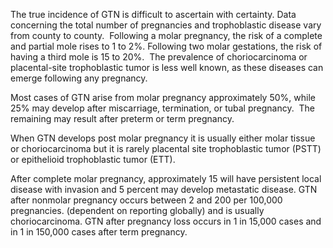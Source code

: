The true incidence of GTN is difficult to ascertain with certainty. Data concerning the total number of pregnancies and trophoblastic disease vary from county to county.  Following a molar pregnancy, the risk of a complete and partial mole rises to 1 to 2%. Following two molar gestations, the risk of having a third mole is 15 to 20%.  The prevalence of choriocarcinoma or placental-site trophoblastic tumor is less well known, as these diseases can emerge following any pregnancy.

Most cases of GTN arise from molar pregnancy approximately 50%, while 25% may develop after miscarriage, termination, or tubal pregnancy.  The remaining may result after preterm or term pregnancy.

When GTN develops post molar pregnancy it is usually either molar tissue or choriocarcinoma but it is rarely placental site trophoblastic tumor (PSTT) or epithelioid trophoblastic tumor (ETT).

After complete molar pregnancy, approximately 15 will have persistent local disease with invasion and 5 percent may develop metastatic disease. GTN after nonmolar pregnancy occurs between 2 and 200 per 100,000 pregnancies. (dependent on reporting globally) and is usually choriocarcinoma. GTN after pregnancy loss occurs in 1 in 15,000 cases and in 1 in 150,000 cases after term pregnancy.